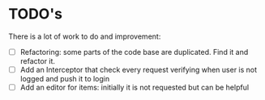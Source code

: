 # TODO's
There is a lot of work to do and improvement:
- [ ] Refactoring: some parts of the code base are duplicated. Find it and refactor it.
- [ ] Add an Interceptor that check every request verifying when user is not logged and push it to login
- [ ] Add an editor for items: initially it is not requested but can be helpful